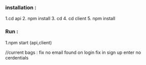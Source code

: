 ### installation : 
1.cd api 
2. npm install
3. cd
4. cd client
5. npm install 

### Run : 
1.npm start (api,client)


//current bags : 
fix no email found on login 
fix in sign up enter no cerdentials